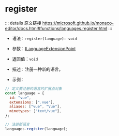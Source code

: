 # register

<backTop />
        
::: details 原文链接
https://microsoft.github.io/monaco-editor/docs.html#functions/languages.register.html
:::


- 语法：`register(language): void`

- 参数：[ILanguageExtensionPoint](/api/languages/ILanguageExtensionPoint.md)

- 返回值：`void`

- 描述：注册一种新的语言。

- 示例：

```js
// 定义要注册的语言的扩展点对象
const language = {
  id: "vue",
  extensions: [".vue"],
  aliases: ["vue", "Vue"],
  mimetypes: ["text/vue"],
};

// 注册新语言
languages.register(language);
```